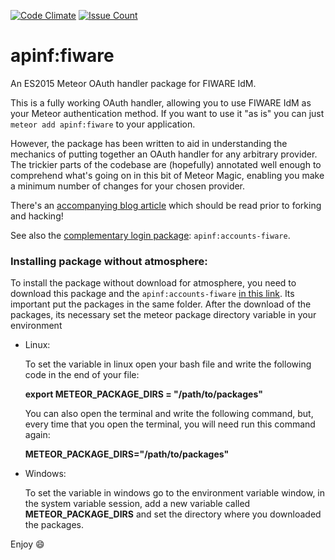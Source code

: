 [![Code Climate](https://codeclimate.com/github/apinf/apinf-fiware/badges/gpa.svg)](https://codeclimate.com/github/apinf/apinf-fiware)
[![Issue Count](https://codeclimate.com/github/apinf/apinf-fiware/badges/issue_count.svg)](https://codeclimate.com/github/apinf/apinf-fiware)

# apinf:fiware

An ES2015 Meteor OAuth handler package for FIWARE IdM.

This is a fully working OAuth handler, allowing you to use FIWARE IdM as your Meteor authentication method. If you want to use it "as is" you can just `meteor add apinf:fiware` to your application.

However, the package has been written to aid in understanding the mechanics of putting together an OAuth handler for any arbitrary provider. The trickier parts of the codebase are (hopefully) annotated well enough to comprehend what's going on in this bit of Meteor Magic, enabling you make a minimum number of changes for your chosen provider.

There's an [accompanying blog article](http://robfallows.github.io/2015/12/17/writing-an-oauth-2-handler.html) which should be read prior to forking and hacking!

See also the [complementary login package](https://github.com/apinf/apinf-accounts-fiware): `apinf:accounts-fiware`.

### Installing package without atmosphere:

To install the package without download for atmosphere, you need to download this package and the `apinf:accounts-fiware` [in this link](https://github.com/apinf/apinf-accounts-fiware). Its important put the packages in the same folder.
After the download of the packages, its necessary set the meteor package directory variable in your environment

- Linux:
  
  To set the variable in linux open your bash file and write the following code in the end of your file:

  **export METEOR_PACKAGE_DIRS = "/path/to/packages"**
  
  You can also open the terminal and write the following command, but, every time that you open the terminal, you will need     run this command again:
  
  **METEOR_PACKAGE_DIRS="/path/to/packages"**
  
- Windows:
  
  To set the variable in windows go to the environment variable window, in the system variable session, add a new variable     called **METEOR_PACKAGE_DIRS** and set the directory where you downloaded the packages.
 

Enjoy :smile:
